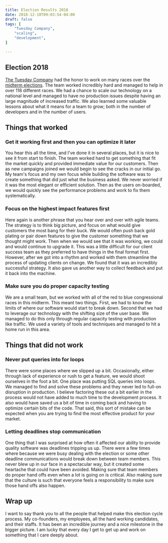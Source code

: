 ```yaml
---
title: Election Results 2018
date: 2018-12-10T09:03:54-04:00
draft: false
tags: [
    "Tuesday Company",
    "scaling",
    "development",
]

---
```

## Election 2018
[The Tuesday Company](https://www.tuesdaycompany.com/) had the honor to work on many races over the [midterm elections](https://www.tuesdaycompany.com/midterms/).
The team worked incredibly hard and managed to help in over 118 different races.
We had a chance to scale our technology on a national level and managed to have no production issues despite having an large magnitude of increased traffic.
We also learned some valuable lessons about what it means for a team to grow; both in the number of developers and in the number of users.

## Things that worked
###  Get it working first and then you can optimize it later

You hear this all the time, and I've done it in several places, but it is nice to see it from start to finish.
The team worked hard to get something that fit the market quickly and provided immediate value for our customers.
Then as new campaigns joined we would begin to see the cracks in our initial go.
My team's focus and my own focus while building the software was to create something that did just what the business asked.
We never worried if it was the most elegant or efficient solution.
Then as the users on-boarded, we would quickly see the performance problems and work to fix them systematically. 

###  Focus on the highest impact features first

Here again is another phrase that you hear over and over with agile teams.
The strategy is to think big picture, and focus on what would give customers the most bang for their buck.
We would often push back gold plating or pair down features to give the customer something that we thought might work.
Then when we would see that it was working, we could and would continue to upgrade it.
This was a little difficult for our client success team as they preferred to have things in the final format first.
However, after we got into a rhythm and worked with them streamline the process of updating clients on change.
We found that it was an incredibly successful strategy.
It also gave us another way to collect feedback and put it back into the machine.

###  Make sure you do proper capacity testing

We are a small team, but we worked with all of the red to blue congressional races in this midterm.
This meant two things.
First, we had to know the limits of where our software would start to break down.
Second that we had to leverage our technology with the shifting size of the user base.
We managed to do this only through regular capacity testing with production like traffic.
We used a variety of tools and techniques and managed to hit a home run in this area.

## Things that did not work
###  Never put queries into for loops

There were some places where we slipped up a bit.
Occasionally, either through lack of experience or rush to get a feature, we would shoot ourselves in the foot a bit.
One place was putting SQL queries into loops.
We managed to find and solve these problems and they never led to full-on disruption in production.
I believe factoring these out a bit earlier in the process would not have added to much time to the development process.
It also would have saved us a bit of time in coming back and having to optimize certain bits of the code.
That said, this sort of mistake can be expected when you are trying to find the most effective product for your market.

###  Letting deadlines stop communication

One thing that I was surprised at how often it affected our ability to provide quality software was deadlines tripping us up.
There were a few times where because we were busy dealing with the election or some other deadline communications would break down between team members.
This never blew up in our face in a spectacular way, but it created some heartache that could have been avoided.
Making sure that team members do proper hand offs even when a lot is going on is critical.
Also making sure that the culture is such that everyone feels a responsibility to make sure those hand offs also happen.


## Wrap up

I want to say thank you to all the people that helped make this election cycle process.
My co-founders, my employees, all the hard working candidates, and their staffs.
It has been an incredible journey and a nice milestone in the bigger picture.
I am lucky that every day I get to get up and work on something that I care deeply about.
